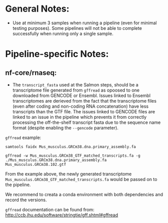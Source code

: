 # General Notes:
* Use at minimum 3 samples when running a pipeline (even for minimal testing purposes). Some pipelines will not be able to complete successfully when running only a single sample.

# Pipeline-specific Notes:
## nf-core/rnaseq:
* The `transcript_fasta` used at the Salmon steps, should be a transcriptome file generated from `gffread` as opoosed to one downloaded from GENCODE or Ensembl. Issues linked to Ensembl transcriptomes are derieved from the fact that the transcriptome files (even after coding and non-coding RNA concatenation) have less transcripts than the GTF file. The issues linked to GENCODE files are linked to an issue in the pipeline which prevents it from correctly processing the off-the-shelf transcript fasta due to the sequence name format (despite enabling the `--gencode` parameter).

`gffread` example:

```
samtools faidx Mus_musculus.GRCm38.dna.primary_assembly.fa

gffread -w Mus_musculus.GRCm38_GTF_matched_transcripts.fa -g ./Mus_musculus.GRCm38.dna.primary_assembly.fa Mus_musculus.GRCm38.102.gtf
```

From the example above, the newly generated transcriptome `Mus_musculus.GRCm38_GTF_matched_transcripts.fa` would be passed on to the pipeline.

We recommend to creata a conda environment with both dependencies and record the versions.

`gffread` documentation can be found from: http://ccb.jhu.edu/software/stringtie/gff.shtml#gffread
